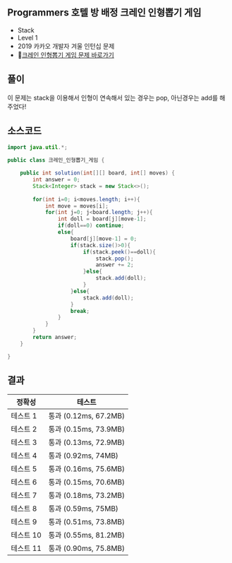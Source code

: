 ## Programmers 호텔 방 배정 크레인 인형뽑기 게임 
- Stack 
- Level 1
- 2019 카카오 개발자 겨울 인턴십 문제 
- 🔗[크레인 인형뽑기 게임 문제 바로가기](https://programmers.co.kr/learn/courses/30/lessons/64061)



## 풀이

이 문제는 stack을 이용해서 인형이 연속해서 있는 경우는 pop, 아닌경우는 add를 해주었다!

## 소스코드
~~~java
import java.util.*;

public class 크레인_인형뽑기_게임 {

	public int solution(int[][] board, int[] moves) {
        int answer = 0;
        Stack<Integer> stack = new Stack<>();
        
        for(int i=0; i<moves.length; i++){
            int move = moves[i];
            for(int j=0; j<board.length; j++){
                int doll = board[j][move-1];
                if(doll==0) continue;
                else{
                    board[j][move-1] = 0;
                    if(stack.size()>0){
                        if(stack.peek()==doll){
                            stack.pop();
                            answer += 2;
                        }else{
                            stack.add(doll);
                        }
                    }else{
                        stack.add(doll);
                    }
                    break;
                }
            }
        }
        return answer;
    }

}


~~~

## 결과 

| 정확성  | 테스트 |
|----|----|
|테스트 1 |	통과 (0.12ms, 67.2MB)|
|테스트 2 |	통과 (0.15ms, 73.9MB)|
|테스트 3 |	통과 (0.13ms, 72.9MB)|
|테스트 4 |	통과 (0.92ms, 74MB)|
|테스트 5 |	통과 (0.16ms, 75.6MB)|
|테스트 6 |	통과 (0.15ms, 70.6MB)|
|테스트 7 |	통과 (0.18ms, 73.2MB)|
|테스트 8 |	통과 (0.59ms, 75MB)|
|테스트 9 |	통과 (0.51ms, 73.8MB)|
|테스트 10 |	통과 (0.55ms, 81.2MB)|
|테스트 11 |	통과 (0.90ms, 75.8MB)|
